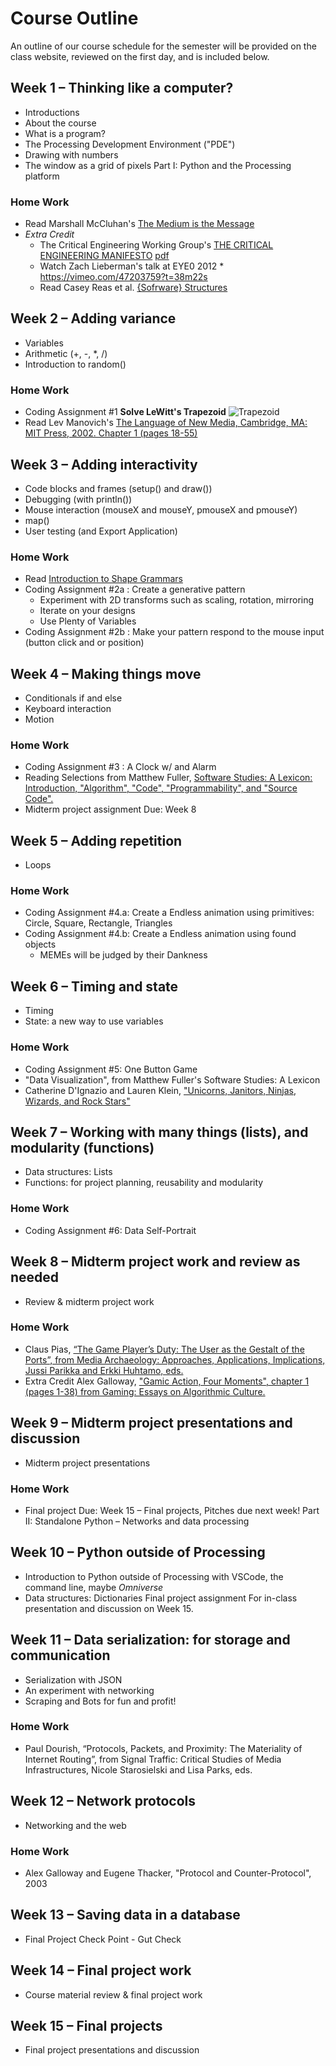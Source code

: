 # Course Outline
An outline of our course schedule for the semester will be provided on the class website, reviewed on the 
first day, and is included below. 
## Week 1 – Thinking like a computer?
* Introductions
* About the course
* What is a program?
* The Processing Development Environment ("PDE")
* Drawing with numbers
* The window as a grid of pixels
Part I: Python and the Processing platform
### Home Work
* Read Marshall McCluhan's [The Medium is the Message](pdfs/mcluhan.mediummessage.pdf)
* _Extra Credit_
  * The Critical Engineering Working Group's [THE CRITICAL ENGINEERING MANIFESTO](https://criticalengineering.org) [pdf](https://criticalengineering.org/ce.pdf)
  * Watch Zach Lieberman's talk at EYE0 2012 * https://vimeo.com/47203759?t=38m22s
  * Read Casey Reas et al. [{Sofrware} Structures](https://artport.whitney.org/commissions/softwarestructures/text.html#structure)
## Week 2 – Adding variance
* Variables
* Arithmetic (+, -, *, /)
* Introduction to random()
### Home Work
* Coding Assignment #1 __Solve LeWitt's Trapezoid__ 
![Trapezoid](images/lewitt-trapezoid.jpeg)
* Read Lev Manovich's [The Language of New Media, Cambridge, MA: MIT Press, 2002. Chapter 1 (pages 18-55)](https://dss-edit.com/plu/Manovich-Lev_The_Language_of_the_New_Media.pdf)
## Week 3 – Adding interactivity
* Code blocks and frames (setup() and draw())
* Debugging (with println())
* Mouse interaction (mouseX and mouseY, pmouseX and pmouseY)
* map()
* User testing (and Export Application)
### Home Work
* Read [Introduction to Shape Grammars](pdfs/MIT4_540F18_qa1.pdf)
* Coding Assignment #2a : Create a generative pattern
  * Experiment with 2D transforms such as scaling, rotation, mirroring
  * Iterate on your designs
  * Use Plenty of Variables
* Coding Assignment #2b : Make your pattern respond to the mouse input (button click and or position)
## Week 4 – Making things move
* Conditionals if and else
* Keyboard interaction
* Motion
### Home Work
* Coding Assignment #3 : A Clock w/ and Alarm
* Reading Selections from Matthew Fuller, [Software Studies: A Lexicon: Introduction, "Algorithm", "Code", "Programmability", and "Source Code".](https://monoskop.org/images/a/a1/Fuller_Matthew_ed_Software_Studies_A_Lexicon.pdf)
* Midterm project assignment Due: Week 8
## Week 5 – Adding repetition
* Loops
### Home Work
* Coding Assignment #4.a: Create a Endless animation using primitives: Circle, Square, Rectangle, Triangles
* Coding Assignment #4.b: Create a Endless animation using found objects   
    * MEMEs will be judged by their Dankness
## Week 6 – Timing and state
* Timing
* State: a new way to use variables
### Home Work
* Coding Assignment #5: One Button Game
* "Data Visualization", from Matthew Fuller's Software Studies: A Lexicon
* Catherine D'Ignazio and Lauren Klein, ["Unicorns, Janitors, Ninjas, Wizards, and Rock
Stars"](https://monoskop.org/images/a/a1/Fuller_Matthew_ed_Software_Studies_A_Lexicon.pdf)
## Week 7 – Working with many things (lists), and modularity (functions)
* Data structures: Lists
* Functions: for project planning, reusability and modularity
### Home Work
* Coding Assignment #6: Data Self-Portrait 
## Week 8 – Midterm project work and review as needed
* Review & midterm project work
### Home Work
* Claus Pias, [“The Game Player’s Duty: The User as the Gestalt of the Ports”, from Media Archaeology: Approaches, Applications, Implications, Jussi Parikka and Erkki Huhtamo, eds.](pdfs/huhtamo-parikka-media_arch.pdf)
* Extra Credit Alex Galloway, ["Gamic Action, Four Moments", chapter 1 (pages 1-38) from Gaming: Essays on Algorithmic Culture.](pdfs/galloway_gamicaction.pdf)
## Week 9 – Midterm project presentations and discussion
* Midterm project presentations
### Home Work
* Final project Due: Week 15 – Final projects, Pitches due next week!
Part II: Standalone Python – Networks and data processing
## Week 10 – Python outside of Processing
* Introduction to Python outside of Processing with VSCode, the command line, maybe *Omniverse*
* Data structures: Dictionaries
Final project assignment For in-class presentation and discussion on Week 15.
## Week 11 – Data serialization: for storage and communication
* Serialization with JSON
* An experiment with networking
* Scraping and Bots for fun and profit!
### Home Work
* Paul Dourish, “Protocols, Packets, and Proximity: The Materiality of Internet Routing”, from Signal Traffic: Critical Studies of Media Infrastructures, Nicole Starosielski and Lisa Parks, eds.
## Week 12 – Network protocols
* Networking and the web
### Home Work
* Alex Galloway and Eugene Thacker, "Protocol and Counter-Protocol", 2003
## Week 13 – Saving data in a database
* Final Project Check Point - Gut Check 
## Week 14 – Final project work
* Course material review & final project work
## Week 15 – Final projects
* Final project presentations and discussion